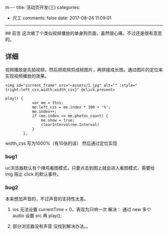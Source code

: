 m---
title: 活动页开发(三)
categories:
  - 尺工
comments: false
date: 2017-08-24 11:09:01
---
<p></p>
<!-- more -->
## 前言
这次做了个类似视频播放的单身狗页面，虽然很心痛，不过还是很有意思的。

## 详细
视频播放是先拍视频，然后把视频剪成帧图片，再拼接成长图。通过图片的定位来实现视频播放的效果。

```
<img id="current_frame" src="~assets/1.jpg" alt="" :style="{right:left_css,width:width_css}" @click.prevent>

play() {
			var me = this;
			me.left_css = me.index * 100 + '%';
			me.index++;
			if (me.index >= me.photos_count) {
				me.show = true;
				clearInterval(me.Interval)
			}
		},
```
width_css 写为1000%（有10张的话）
然后通过定位实现

### bug1
uc浏览器默认有个辣鸡看图模式，只要点击到图上就会进入看图模式，需要给 img 阻止 click 的默认事件。

### bug2
本来想加声音的，不过声音的支持性太差。
1. ios 无法设置 currentTime = 0，表现为只响一次
解决： 通过 new 多个 audio 设置 src 再 play();

2. 部分浏览器没有声音
没找到解决办法。。

